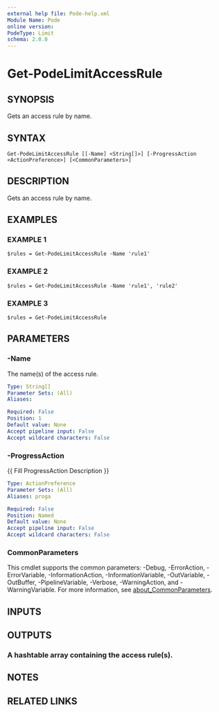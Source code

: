 ```yaml
---
external help file: Pode-help.xml
Module Name: Pode
online version:
PodeType: Limit
schema: 2.0.0
---
```


# Get-PodeLimitAccessRule

## SYNOPSIS
Gets an access rule by name.

## SYNTAX

```
Get-PodeLimitAccessRule [[-Name] <String[]>] [-ProgressAction <ActionPreference>] [<CommonParameters>]
```

## DESCRIPTION
Gets an access rule by name.

## EXAMPLES

### EXAMPLE 1
```
$rules = Get-PodeLimitAccessRule -Name 'rule1'
```

### EXAMPLE 2
```
$rules = Get-PodeLimitAccessRule -Name 'rule1', 'rule2'
```

### EXAMPLE 3
```
$rules = Get-PodeLimitAccessRule
```

## PARAMETERS

### -Name
The name(s) of the access rule.

```yaml
Type: String[]
Parameter Sets: (All)
Aliases:

Required: False
Position: 1
Default value: None
Accept pipeline input: False
Accept wildcard characters: False
```

### -ProgressAction
{{ Fill ProgressAction Description }}

```yaml
Type: ActionPreference
Parameter Sets: (All)
Aliases: proga

Required: False
Position: Named
Default value: None
Accept pipeline input: False
Accept wildcard characters: False
```

### CommonParameters
This cmdlet supports the common parameters: -Debug, -ErrorAction, -ErrorVariable, -InformationAction, -InformationVariable, -OutVariable, -OutBuffer, -PipelineVariable, -Verbose, -WarningAction, and -WarningVariable. For more information, see [about_CommonParameters](http://go.microsoft.com/fwlink/?LinkID=113216).

## INPUTS

## OUTPUTS

### A hashtable array containing the access rule(s).
## NOTES

## RELATED LINKS
